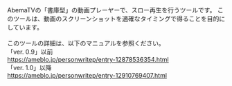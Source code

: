 AbemaTVの「書庫型」の動画プレーヤーで、スロー再生を行うツールです。
このツールは、動画のスクリーンショットを適確なタイミングで得ることを目的にしています。<br>
<br>
このツールの詳細は、以下のマニュアルを参照ください。 <br>
「ver. 0.9」以前<br>
https://ameblo.jp/personwritep/entry-12878536354.html
<br>
「ver. 1.0」以降<br>
https://ameblo.jp/personwritep/entry-12910769407.html
<br>
